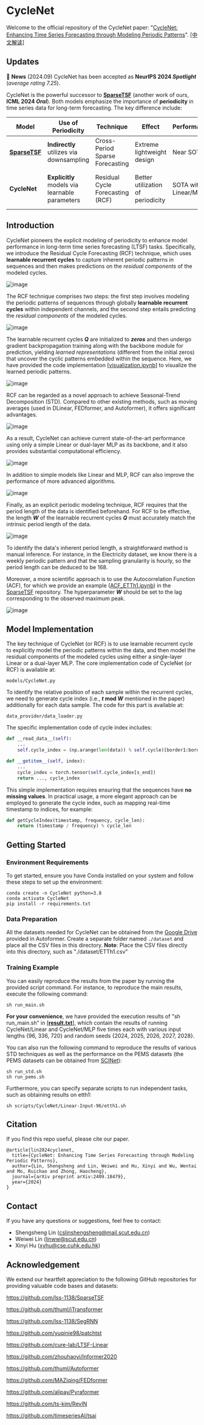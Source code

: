 # CycleNet

Welcome to the official repository of the CycleNet paper: "[CycleNet: Enhancing Time Series Forecasting through Modeling Periodic Patterns](https://arxiv.org/pdf/2409.18479)". [[中文解读]](https://zhuanlan.zhihu.com/p/984766136)

## Updates
🚩 **News** (2024.09) CycleNet has been accepted as **NeurIPS 2024 _Spotlight_** (_average rating 7.25_).

CycleNet is the powerful successor to **[SparseTSF](https://github.com/lss-1138/SparseTSF)** (another work of ours, **ICML 2024 _Oral_**). Both models emphasize the importance of **periodicity** in time series data for long-term forecasting. The key difference include:

| **Model**      | **Use of Periodicity**                         | **Technique**                        | **Effect**                        | **Performance**                 | **Efficiency**                     | **Other Strengths**                               |
|----------------|------------------------------------------------|--------------------------------------|-----------------------------------|---------------------------------|------------------------------------|--------------------------------------------------|
| **[SparseTSF](https://github.com/lss-1138/SparseTSF)** | **Indirectly** utilizes via downsampling       | Cross-Period Sparse Forecasting      | Extreme lightweight design        | Near SOTA                       | Ultra-lightweight, < 1k parameters | Strong generalization                              |
| **CycleNet**   | **Explicitly** models via learnable parameters | Residual Cycle Forecasting (RCF)     | Better utilization of periodicity | SOTA with Linear/MLP | Lightweight, 100k ~ 1M parameters  | High interpretability, novel periodicity analysis |

## Introduction

CycleNet pioneers the explicit modeling of periodicity to enhance model performance in long-term time series forecasting (LTSF) tasks. Specifically, we introduce the Residual Cycle Forecasting (RCF) technique, which uses **learnable recurrent cycles** to capture inherent periodic patterns in sequences and then makes predictions on the *residual components* of the modeled cycles. 

![image](Figures/Figure2.png)

The RCF technique comprises two steps: the first step involves modeling the periodic patterns of sequences through globally **learnable recurrent cycles** within independent channels, and the second step entails predicting the *residual components* of the modeled cycles.

![image](Figures/Figure3.png)

The learnable recurrent cycles _**Q**_ are initialized to ***zeros*** and then undergo gradient backpropagation training along with the backbone module for prediction, yielding *learned representations* (different from the initial zeros) that uncover the cyclic patterns embedded within the sequence. Here, we have provided the code implementation [[visualization.ipynb](https://github.com/ACAT-SCUT/CycleNet/blob/main/visualization.ipynb)] to visualize the learned periodic patterns.

![image](Figures/Figure4.png)

RCF can be regarded as a novel approach to achieve Seasonal-Trend Decomposition (STD). Compared to other existing methods, such as moving averages (used in DLinear, FEDformer, and Autoformer), it offers significant advantages.

![image](Figures/Table5.png)

As a result, CycleNet can achieve current state-of-the-art performance using only a simple Linear or dual-layer MLP as its backbone, and it also provides substantial computational efficiency.

![image](Figures/Table2.png)

In addition to simple models like Linear and MLP, RCF can also improve the performance of more advanced algorithms.

![image](Figures/Table4.png)

Finally, as an explicit periodic modeling technique, RCF requires that the period length of the data is identified beforehand. 
For RCF to be effective, the length ***W*** of the learnable recurrent cycles _**Q**_ must accurately match the intrinsic period length of the data.

![image](Figures/Table6.png)

To identify the data's inherent period length, a straightforward method is manual inference. For instance, in the Electricity dataset, we know there is a weekly periodic pattern and that the sampling granularity is hourly, so the period length can be deduced to be 168.

Moreover, a more scientific approach is to use the Autocorrelation Function (ACF), for which we provide an example ([ACF_ETTh1.ipynb](https://github.com/lss-1138/SparseTSF/blob/main/ACF_ETTh1.ipynb)) in the [SparseTSF](https://github.com/lss-1138/SparseTSF) repository. The hyperparameter ***W*** should be set to the lag corresponding to the observed maximum peak.

![image](Figures/Figure6.png)

## Model Implementation

The key technique of CycleNet (or RCF) is to use learnable recurrent cycle to explicitly model the periodic patterns within the data, and then model the residual components of the modeled cycles using either a single-layer Linear or a dual-layer MLP. The core implementation code of CycleNet (or RCF) is available at:

```
models/CycleNet.py
```

To identify the relative position of each sample within the recurrent cycles, we need to generate cycle index (i.e., **_t_ mod _W_** mentioned in the paper) additionally for each data sample. The code for this part is available at:

```
data_provider/data_loader.py
```
The specific implementation code of cycle index includes:
```python
def __read_data__(self):
    ...
    self.cycle_index = (np.arange(len(data)) % self.cycle)[border1:border2]

def __getitem__(self, index):
    ...
    cycle_index = torch.tensor(self.cycle_index[s_end])
    return ..., cycle_index
```

This simple implementation requires ensuring that the sequences have **no missing values**. In practical usage, a more elegant approach can be employed to generate the cycle index, such as mapping real-time timestamp to indices, for example:
```python
def getCycleIndex(timestamp, frequency, cycle_len):
    return (timestamp / frequency) % cycle_len
```



## Getting Started

### Environment Requirements

To get started, ensure you have Conda installed on your system and follow these steps to set up the environment:

```
conda create -n CycleNet python=3.8
conda activate CycleNet
pip install -r requirements.txt
```

### Data Preparation

All the datasets needed for CycleNet can be obtained from the [Google Drive](https://drive.google.com/drive/folders/1ZOYpTUa82_jCcxIdTmyr0LXQfvaM9vIy) provided in Autoformer. 
Create a separate folder named ```./dataset``` and place all the CSV files in this directory. 
**Note**: Place the CSV files directly into this directory, such as "./dataset/ETTh1.csv"

### Training Example

You can easily reproduce the results from the paper by running the provided script command. For instance, to reproduce the main results, execute the following command:

```
sh run_main.sh
```

**For your convenience**, we have provided the execution results of "sh run_main.sh" in [**[result.txt](https://github.com/ACAT-SCUT/CycleNet/blob/main/result.txt)**], which contain the results of running CycleNet/Linear and CycleNet/MLP five times each with various input lengths {96, 336, 720} and random seeds {2024, 2025, 2026, 2027, 2028}.

You can also run the following command to reproduce the results of various STD techniques as well as the performance on the PEMS datasets (the PEMS datasets can be obtained from [SCINet](https://github.com/cure-lab/SCINet)):

```
sh run_std.sh
sh run_pems.sh
```

Furthermore, you can specify separate scripts to run independent tasks, such as obtaining results on etth1:

```
sh scripts/CycleNet/Linear-Input-96/etth1.sh
```





## Citation
If you find this repo useful, please cite our paper.
```
@article{lin2024cyclenet,
  title={CycleNet: Enhancing Time Series Forecasting through Modeling Periodic Patterns},
  author={Lin, Shengsheng and Lin, Weiwei and Hu, Xinyi and Wu, Wentai and Mo, Ruichao and Zhong, Haocheng},
  journal={arXiv preprint arXiv:2409.18479},
  year={2024}
}
```





## Contact
If you have any questions or suggestions, feel free to contact:
- Shengsheng Lin ([cslinshengsheng@mail.scut.edu.cn]())
- Weiwei Lin ([linww@scut.edu.cn]())
- Xinyi Hu (xyhu@cse.cuhk.edu.hk)

## Acknowledgement

We extend our heartfelt appreciation to the following GitHub repositories for providing valuable code bases and datasets:

https://github.com/lss-1138/SparseTSF

https://github.com/thuml/iTransformer

https://github.com/lss-1138/SegRNN

https://github.com/yuqinie98/patchtst

https://github.com/cure-lab/LTSF-Linear

https://github.com/zhouhaoyi/Informer2020

https://github.com/thuml/Autoformer

https://github.com/MAZiqing/FEDformer

https://github.com/alipay/Pyraformer

https://github.com/ts-kim/RevIN

https://github.com/timeseriesAI/tsai

